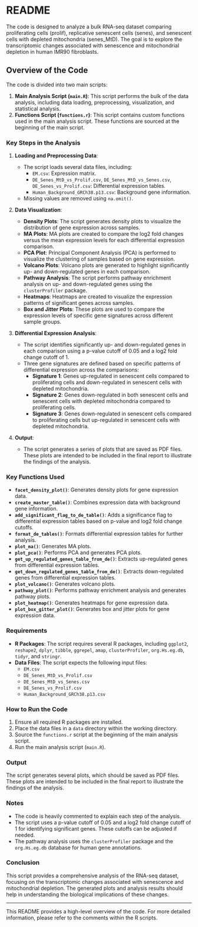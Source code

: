 # README

The code is designed to analyze a bulk RNA-seq dataset comparing proliferating cells (prolif), replicative senescent cells (senes), and senescent cells with depleted mitochondria (senes_MtD). The goal is to explore the transcriptomic changes associated with senescence and mitochondrial depletion in human IMR90 fibroblasts.

## Overview of the Code

The code is divided into two main scripts:
1. **Main Analysis Script (`main.R`)**: This script performs the bulk of the data analysis, including data loading, preprocessing, visualization, and statistical analysis.
2. **Functions Script (`functions.r`)**: This script contains custom functions used in the main analysis script. These functions are sourced at the beginning of the main script.

### Key Steps in the Analysis

1. **Loading and Preprocessing Data**:
   - The script loads several data files, including:
     - `EM.csv`: Expression matrix.
     - `DE_Senes_MtD_vs_Prolif.csv`, `DE_Senes_MtD_vs_Senes.csv`, `DE_Senes_vs_Prolif.csv`: Differential expression tables.
     - `Human_Background_GRCh38.p13.csv`: Background gene information.
   - Missing values are removed using `na.omit()`.

2. **Data Visualization**:
   - **Density Plots**: The script generates density plots to visualize the distribution of gene expression across samples.
   - **MA Plots**: MA plots are created to compare the log2 fold changes versus the mean expression levels for each differential expression comparison.
   - **PCA Plot**: Principal Component Analysis (PCA) is performed to visualize the clustering of samples based on gene expression.
   - **Volcano Plots**: Volcano plots are generated to highlight significantly up- and down-regulated genes in each comparison.
   - **Pathway Analysis**: The script performs pathway enrichment analysis on up- and down-regulated genes using the `clusterProfiler` package.
   - **Heatmaps**: Heatmaps are created to visualize the expression patterns of significant genes across samples.
   - **Box and Jitter Plots**: These plots are used to compare the expression levels of specific gene signatures across different sample groups.

3. **Differential Expression Analysis**:
   - The script identifies significantly up- and down-regulated genes in each comparison using a p-value cutoff of 0.05 and a log2 fold change cutoff of 1.
   - Three gene signatures are defined based on specific patterns of differential expression across the comparisons:
     - **Signature 1**: Genes up-regulated in senescent cells compared to proliferating cells and down-regulated in senescent cells with depleted mitochondria.
     - **Signature 2**: Genes down-regulated in both senescent cells and senescent cells with depleted mitochondria compared to proliferating cells.
     - **Signature 3**: Genes down-regulated in senescent cells compared to proliferating cells but up-regulated in senescent cells with depleted mitochondria.

4. **Output**:
   - The script generates a series of plots that are saved as PDF files. These plots are intended to be included in the final report to illustrate the findings of the analysis.

### Key Functions Used

- **`facet_density_plot()`**: Generates density plots for gene expression data.
- **`create_master_table()`**: Combines expression data with background gene information.
- **`add_significant_flag_to_de_table()`**: Adds a significance flag to differential expression tables based on p-value and log2 fold change cutoffs.
- **`format_de_tables()`**: Formats differential expression tables for further analysis.
- **`plot_ma()`**: Generates MA plots.
- **`plot_pca()`**: Performs PCA and generates PCA plots.
- **`get_up_regulated_genes_table_from_de()`**: Extracts up-regulated genes from differential expression tables.
- **`get_down_regulated_genes_table_from_de()`**: Extracts down-regulated genes from differential expression tables.
- **`plot_volcano()`**: Generates volcano plots.
- **`pathway_plot()`**: Performs pathway enrichment analysis and generates pathway plots.
- **`plot_heatmap()`**: Generates heatmaps for gene expression data.
- **`plot_box_gitter_plot()`**: Generates box and jitter plots for gene expression data.

### Requirements

- **R Packages**: The script requires several R packages, including `ggplot2`, `reshape2`, `dplyr`, `tibble`, `ggrepel`, `amap`, `clusterProfiler`, `org.Hs.eg.db`, `tidyr`, and `stringr`.
- **Data Files**: The script expects the following input files:
  - `EM.csv`
  - `DE_Senes_MtD_vs_Prolif.csv`
  - `DE_Senes_MtD_vs_Senes.csv`
  - `DE_Senes_vs_Prolif.csv`
  - `Human_Background_GRCh38.p13.csv`

### How to Run the Code

1. Ensure all required R packages are installed.
2. Place the data files in a `data` directory within the working directory.
3. Source the `functions.r` script at the beginning of the main analysis script.
4. Run the main analysis script (`main.R`).

### Output

The script generates several plots, which should be saved as PDF files. These plots are intended to be included in the final report to illustrate the findings of the analysis.

### Notes

- The code is heavily commented to explain each step of the analysis.
- The script uses a p-value cutoff of 0.05 and a log2 fold change cutoff of 1 for identifying significant genes. These cutoffs can be adjusted if needed.
- The pathway analysis uses the `clusterProfiler` package and the `org.Hs.eg.db` database for human gene annotations.

### Conclusion

This script provides a comprehensive analysis of the RNA-seq dataset, focusing on the transcriptomic changes associated with senescence and mitochondrial depletion. The generated plots and analysis results should help in understanding the biological implications of these changes.

---

This README provides a high-level overview of the code. For more detailed information, please refer to the comments within the R scripts.
